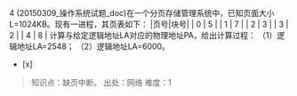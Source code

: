 4
(20150309_操作系统试题_doc)在一个分页存储管理系统中，已知页面大小L=1024KB。现有一进程，其页表如下：
|页号|块号|
| 0 | 5 |
| 1 | 7 |
| 2 | 3 |
| 3 | 2 |
| 4 | 8 |
计算与给定逻辑地址LA对应的物理地址PA，给出计算过程：
（1）逻辑地址LA=2548；
（2）逻辑地址LA=6000。  
- [x]  

> 知识点：缺页中断。
> 出处：网络
> 难度：1
>   
